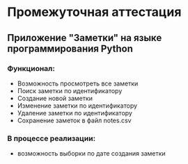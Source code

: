 # Промежуточная аттестация
## Приложение "Заметки" на языке программирования Python

### Функционал:
- Возможность просмотреть все заметки
- Поиск заметки по идентификатору
- Создание новой заметки
- Изменение заметки по идентификатору
- Удаление заметки по идентификатору
- Сохранение заметок в файл notes.csv

### В процессе реализации:
- возможность выборки по дате создания заметки